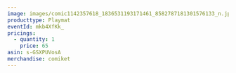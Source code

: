 ```yaml
---
image: images/comic1142357618_1836531193171461_8582787181301576133_n.jpg
producttype: Playmat
eventId: mkb4XfKk_
pricings:
  - quantity: 1
    price: 65
asin: s-GSXPUVosA
merchandise: comiket
---
```

